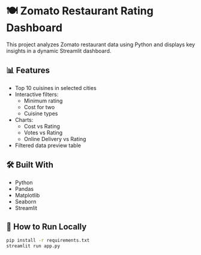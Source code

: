 # 🍽️ Zomato Restaurant Rating Dashboard

This project analyzes Zomato restaurant data using Python and displays key insights in a dynamic Streamlit dashboard.

## 📊 Features

- Top 10 cuisines in selected cities
- Interactive filters:
  - Minimum rating
  - Cost for two
  - Cuisine types
- Charts:
  - Cost vs Rating
  - Votes vs Rating
  - Online Delivery vs Rating
- Filtered data preview table

## 🛠️ Built With

- Python
- Pandas
- Matplotlib
- Seaborn
- Streamlit

## 🚀 How to Run Locally

```bash
pip install -r requirements.txt
streamlit run app.py
